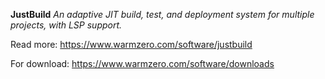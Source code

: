 **JustBuild** *An adaptive JIT build, test, and deployment system for multiple projects, with LSP support.*

Read more: https://www.warmzero.com/software/justbuild

For download: https://www.warmzero.com/software/downloads